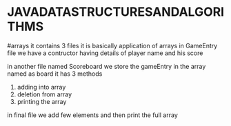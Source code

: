 # JAVADATASTRUCTURESANDALGORITHMS
#arrays
it contains 3 files 
it is basically application of arrays
in GameEntry file we have a contructor having details of player name and his score

in another file named Scoreboard 
we store the gameEntry in the array named as board 
it has 3 methods 
1) adding into array
2) deletion from array
3) printing the array

in final file 
we add few elements and then print the full array
